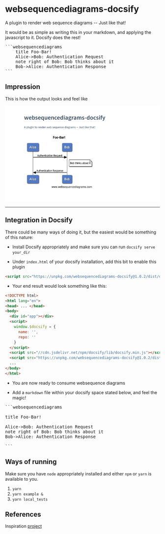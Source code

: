 # websequencediagrams-docsify

A plugin to render web sequence diagrams -- Just like that!

It would be as simple as writing this in your markdown, and applying the javascript to it. Docsify does the rest!

<pre>
```websequencediagrams
    title Foo-Bar!
    Alice->Bob: Authentication Request
    note right of Bob: Bob thinks about it
    Bob->Alice: Authentication Response
```
</pre>

## Impression

This is how the output looks and feel like

![](assets/plugin_screenshot.png)

---

## Integration in Docsify

There could be many ways of doing it, but the easiest would be something of this nature:

- Install Docsify appropriately and make sure you can run `docsify serve your_dir`

- Under `index.html` of your docsify installation, add this bit to enable this plugin

```html
<script src="https://unpkg.com/websequencediagrams-docsify@1.0.2/dist/docsify-websequencediagrams.js"></script>
```

- Your end result would look something like this:

```html
<!DOCTYPE html>
<html lang="en">
<head> ... </head>
<body>
  <div id="app"></div>
  <script>
    window.$docsify = {
      name: '',
      repo: ''
    }
  </script>
  <script src="//cdn.jsdelivr.net/npm/docsify/lib/docsify.min.js"></script>
  <script src="https://unpkg.com/websequencediagrams-docsify@1.0.2/dist/docsify-websequencediagrams.js"></script>
  ...
</body>
</html>
```

- You are now ready to consume websequence diagrams

- Add a `markdown` file within your docsify space stated below, and feel the magic!

<pre>
```websequencediagrams

title Foo-Bar!

Alice->Bob: Authentication Request
note right of Bob: Bob thinks about it
Bob->Alice: Authentication Response

```
</pre>

## Ways of running

Make sure you have `node` appropriately installed and either `npm` or `yarn` is available to you.

1. `yarn`
2. `yarn example &`
3. `yarn local_tests`

## References

Inspiration [project](https://github.com/Leward/mermaid-docsify)
